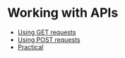 # Working with APIs

* [Using GET requests](01-GET.md)
* [Using POST requests](02-POST.md)
* [Practical](03-Practical.md)